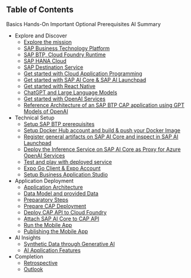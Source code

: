 ## Table of Contents

Basics
Hands-On
Important
Optional
Prerequisites
AI
Summary

<!-- disco-toc-start -->
- Explore and Discover
  - [Explore the mission](./01-explore-the-mission/explore.md)<!-- dc-card: {"label":  ["Basics"]} dc-card -->
  - [SAP Business Technology Platform](./01-explore-the-mission/BTP.md)<!-- dc-card: {"label":  ["Basics"]} dc-card -->
  - [SAP BTP, Cloud Foundry Runtime](./01-explore-the-mission/cf-runtime.md)<!-- dc-card: {"label":  ["Basics"]} dc-card -->
  - [SAP HANA Cloud](./01-explore-the-mission/hana-cloud.md)<!-- dc-card: {"label":  ["Basics"]} dc-card -->
  - [SAP Destination Service](./01-explore-the-mission/destination-service.md)<!-- dc-card: {"label":  ["Basics"]} dc-card -->
  - [Get started with Cloud Application Programming](./01-explore-the-mission/cap.md)<!-- dc-card: {"label":  ["Basics"]} dc-card -->
  - [Get started with SAP AI Core & SAP AI Launchpad](./01-explore-the-mission/ai-core-launchpad.md)<!-- dc-card: {"label":  ["Basics", "AI"]} dc-card -->
  - [Get started with React Native](./01-explore-the-mission/react-native.md)<!-- dc-card: {"label":  ["Basics"]} dc-card -->
  - [ChatGPT and Large Language Models](./01-explore-the-mission/GPT-and-LLMs.md)<!-- dc-card: {"label":  ["Basics", "AI"]} dc-card -->
  - [Get started with OpenAI Services](./01-explore-the-mission/azure-openai-services.md)<!-- dc-card: {"label":  ["Basics", "AI"]} dc-card -->
  - [Reference Architecture of an SAP BTP CAP application using GPT Models of OpenAI](https://github.com/SAP/sap-btp-reference-architectures/blob/main/hyperscalers/openai/README.md)<!-- dc-card: {"label":  ["Basics", "AI"]} dc-card -->
- Technical Setup
  - [Setup SAP BTP prerequisites](https://github.com/SAP-samples/azure-openai-aicore-cap-api/blob/main/documentation/00-prerequisites/01-setup-subaccount-cf-aicore.md)<!-- dc-card: {"label":  ["Prerequisites", "Hands-On"]} dc-card -->
  - [Setup Docker Hub account and build & push your Docker Image](https://github.com/SAP-samples/azure-openai-aicore-cap-api/blob/main/documentation/01-ai-core-azure-openai-proxy/02-build-push-docker-images.md)<!-- dc-card: {"label":  ["Prerequisites", "Hands-On"]} dc-card -->
  - [Register general artifacts on SAP AI Core and inspect in SAP AI Launchpad](https://github.com/SAP-samples/azure-openai-aicore-cap-api/blob/main/documentation/01-ai-core-azure-openai-proxy/03-register-general-artifacts.md)<!-- dc-card: {"label":  ["Hands-On", "AI"]} dc-card -->
  - [Deploy the Inference Service on SAP AI Core as Proxy for Azure OpenAI Services](https://github.com/SAP-samples/azure-openai-aicore-cap-api/blob/main/documentation/01-ai-core-azure-openai-proxy/04-setup-deployment-inference-service.md)<!-- dc-card: {"label":  ["Hands-On", "AI"]} dc-card -->
  - [Test and play with deployed service](https://github.com/SAP-samples/azure-openai-aicore-cap-api/blob/main/documentation/01-ai-core-azure-openai-proxy/05-test-deployed-service.md)<!-- dc-card: {"label":  ["Optional", "Hands-On"]} dc-card -->
  - [Expo Go Client & Expo Account](./02-technical-setup/07-expo.md)<!-- dc-card: {"label":  ["Optional", "Hands-On"]} dc-card -->
  - [Setup Business Application Studio](https://github.com/SAP-samples/successfactors-extension-calculate-employee-seniority/blob/mission/03-ConfigureSAPBusinessApplicationStudio/README.md)<!-- dc-card: {"label":  ["Prerequisites", "Hands-On"]} dc-card -->
- Application Deployment
  - [Application Architecture](./03-application/01-application-architecture.md)<!-- dc-card: {"label":  ["Basics", "Important"]} dc-card -->
  - [Data Model and provided Data](./03-application/02-data-model.md)<!-- dc-card: {"label":  ["Basics", "Important"]} dc-card -->
  - [Preparatory Steps](./03-application/03-preparatory.md)<!-- dc-card: {"label":  ["Hands-On", "Important"]} dc-card -->
  - [Prepare CAP Deployment](https://github.com/SAP-samples/azure-openai-aicore-cap-api/blob/main/documentation/02-cap-api/01-prepare-cap-deployment.md)<!-- dc-card: {"label":  ["Hands-On", "Important"]} dc-card -->
  - [Deploy CAP API to Cloud Foundry](./03-application/05-cap-deployment.md)<!-- dc-card: {"label":  ["Hands-On", "Important"]} dc-card -->
  - [Attach SAP AI Core to CAP API](https://github.com/SAP-samples/azure-openai-aicore-cap-api/blob/main/documentation/02-cap-api/03-attach-aicore.md)<!-- dc-card: {"label":  ["Hands-On", "AI"]} dc-card -->
  - [Run the Mobile App](./03-application/07-run-mobile-app.md)<!-- dc-card: {"label":  ["Hands-On", "Important"]} dc-card -->
  - [Publishing the Mobile App](./03-application/08-publish-mobile-app.md)<!-- dc-card: {"label":  ["Hands-On", "Optional"]} dc-card -->
- AI Insights
  - [Synthetic Data through Generative AI](./04-data-setup/AI-data-setup-overview.md)<!-- dc-card: {"label":  ["Basics", "AI"]} dc-card -->
  - [AI Application Features](./05-AI-features/AI-application-features-overview.md)<!-- dc-card: {"label":  ["Basics", "AI"]} dc-card -->
- Completion
  - [Retrospective](./06-complete/retrospective.md)<!-- dc-card: {"label":  ["Summary"]} dc-card -->
  - [Outlook](./06-complete/outlook.md)<!-- dc-card: {"label":  ["Summary"]} dc-card -->
  <!-- disco-toc-end -->
